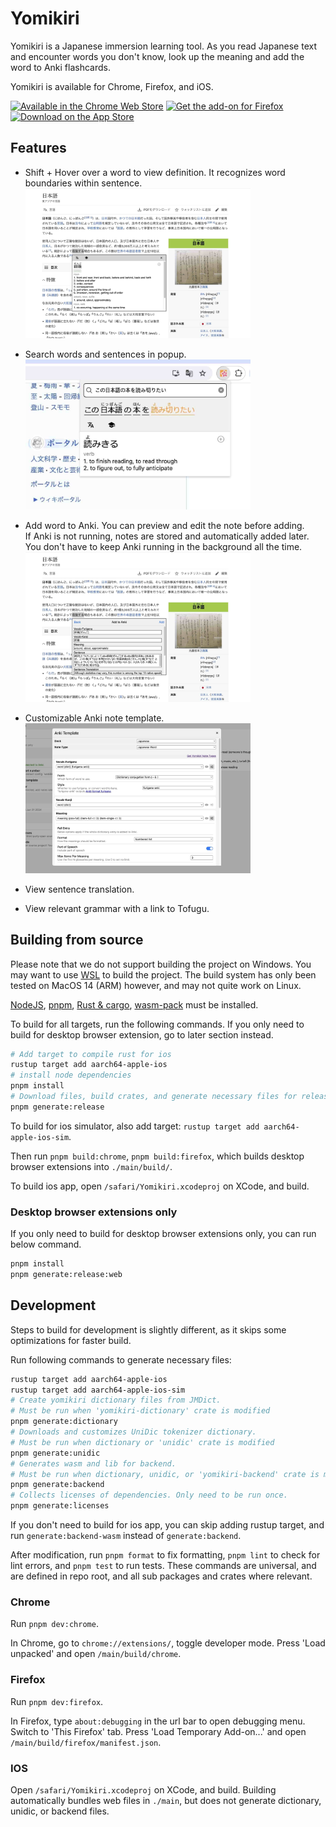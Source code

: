 # Yomikiri

Yomikiri is a Japanese immersion learning tool. As you read Japanese text and encounter words you don't know, look up the meaning and add the word to Anki flashcards.

Yomikiri is available for Chrome, Firefox, and iOS.

<div>
<a href="https://chromewebstore.google.com/detail/iecicegmfmljmefcaknlkaaniemghefc"><img alt="Available in the Chrome Web Store" src="https://i.imgur.com/Mw6ip7o.png" height="48"/></img></a>  
<a href="https://addons.mozilla.org/en-US/firefox/addon/yomikiri"><img alt="Get the add-on for Firefox" src="https://blog.mozilla.org/addons/files/2020/04/get-the-addon-fx-apr-2020.svg" height="48"></img></a>
<a href="https://apps.apple.com/us/app/yomikiri/id6479743831"><img alt="Download on the App Store" src="https://i.imgur.com/nRP4dWp.png" height="48"></img></a>
</div>

## Features

- Shift + Hover over a word to view definition. It recognizes word boundaries within sentence.
  <img src="./extra/resources/screenshots/desktop-tooltip.jpg?raw=true" height="240"/>

- Search words and sentences in popup.
  <img src="./extra/resources/screenshots/desktop-popup.jpg?raw=true" height="240"/>

- Add word to Anki. You can preview and edit the note before adding.\
  If Anki is not running, notes are stored and automatically added later. You don't have to keep Anki running in the background all the time.
  <img src="./extra/resources/screenshots/desktop-tooltip-anki.jpg?raw=true" height="240"/>

- Customizable Anki note template.
  <img src="./extra/resources/screenshots/desktop-anki-configuration.jpg?raw=true" height="240"/>

- View sentence translation.
- View relevant grammar with a link to Tofugu.

## Building from source

Please note that we do not support building the project on Windows. You may want to use [WSL](https://learn.microsoft.com/en-us/windows/wsl/install) to build the project. The build system has only been tested on MacOS 14 (ARM) however, and may not quite work on Linux.

[NodeJS](https://nodejs.org/en/download), [pnpm](https://pnpm.io/installation), [Rust & cargo](https://www.rust-lang.org/tools/install), [wasm-pack](https://rustwasm.github.io/wasm-pack/installer/) must be installed.

To build for all targets, run the following commands. If you only need to build for desktop browser extension, go to later section instead.

```sh
# Add target to compile rust for ios
rustup target add aarch64-apple-ios
# install node dependencies
pnpm install
# Download files, build crates, and generate necessary files for release
pnpm generate:release
```

To build for ios simulator, also add target:
`rustup target add aarch64-apple-ios-sim`.

Then run `pnpm build:chrome`, `pnpm build:firefox`, which builds desktop browser extensions into `./main/build/`.

To build ios app, open `/safari/Yomikiri.xcodeproj` on XCode, and build.


### Desktop browser extensions only

If you only need to build for desktop browser extensions only, you can run below command.

```sh
pnpm install
pnpm generate:release:web
```

## Development

Steps to build for development is slightly different, as it skips some optimizations for faster build.

Run following commands to generate necessary files:

```sh
rustup target add aarch64-apple-ios
rustup target add aarch64-apple-ios-sim
# Create yomikiri dictionary files from JMDict.
# Must be run when 'yomikiri-dictionary' crate is modified
pnpm generate:dictionary
# Downloads and customizes UniDic tokenizer dictionary.
# Must be run when dictionary or 'unidic' crate is modified
pnpm generate:unidic
# Generates wasm and lib for backend.
# Must be run when dictionary, unidic, or 'yomikiri-backend' crate is modified.
pnpm generate:backend
# Collects licenses of dependencies. Only need to be run once.
pnpm generate:licenses
```

If you don't need to build for ios app, you can skip adding rustup target, and run `generate:backend-wasm` instead of `generate:backend`.

After modification, run `pnpm format` to fix formatting, `pnpm lint` to check for lint errors, and `pnpm test` to run tests. These commands are universal, and are defined in repo root, and all sub packages and crates where relevant.

### Chrome

Run `pnpm dev:chrome`.

In Chrome, go to `chrome://extensions/`, toggle developer mode. Press 'Load unpacked' and open `/main/build/chrome`.

### Firefox

Run `pnpm dev:firefox`.

In Firefox, type `about:debugging` in the url bar to open debugging menu. Switch to 'This Firefox' tab.
Press 'Load Temporary Add-on...' and open `/main/build/firefox/manifest.json`.

### IOS

Open `/safari/Yomikiri.xcodeproj` on XCode, and build. Building automatically bundles web files in `./main`, but does not generate dictionary, unidic, or backend files.